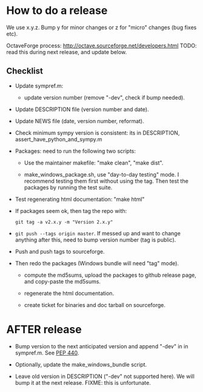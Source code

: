 How to do a release
===================

We use x.y.z.  Bump y for minor changes or z for "micro" changes (bug
fixes etc).

OctaveForge process: http://octave.sourceforge.net/developers.html
TODO: read this during next release, and update below.


Checklist
---------

  * Update sympref.m:

      - update version number (remove "-dev", check if bump needed).

  * Update DESCRIPTION file (version number and date).

  * Update NEWS file (date, version number, reformat).

  * Check minimum sympy version is consistent: its in
    DESCRIPTION, assert_have_python_and_sympy.m

  * Packages: need to run the following two scripts:

      - Use the maintainer makefile: "make clean", "make dist".

      - make_windows_package.sh, use "day-to-day testing" mode.  I
        recommend testing them first without using the tag.  Then test
        the packages by running the test suite.

  * Test regenerating html documentation: "make html"

  * If packages seem ok, then tag the repo with:

    `git tag -a v2.x.y -m "Version 2.x.y"`

  * `git push --tags origin master`.  If messed up and want to change
    anything after this, need to bump version number (tag is public).

  * Push and push tags to sourceforge.

  * Then redo the packages (Windows bundle will need "tag" mode).

      - compute the md5sums, upload the packages to github release
        page, and copy-paste the md5sums.

      - regenerate the html documentation.

      - create ticket for binaries and doc tarball on sourceforge.



AFTER release
=============

  * Bump version to the next anticipated version and append "-dev" in
    in sympref.m.  See
    [PEP 440](https://www.python.org/dev/peps/pep-0440).

  * Optionally, update the make_windows_bundle script.

  * Leave old version in DESCRIPTION ("-dev" not supported here).  We
    will bump it at the next release.  FIXME: this is unfortunate.

